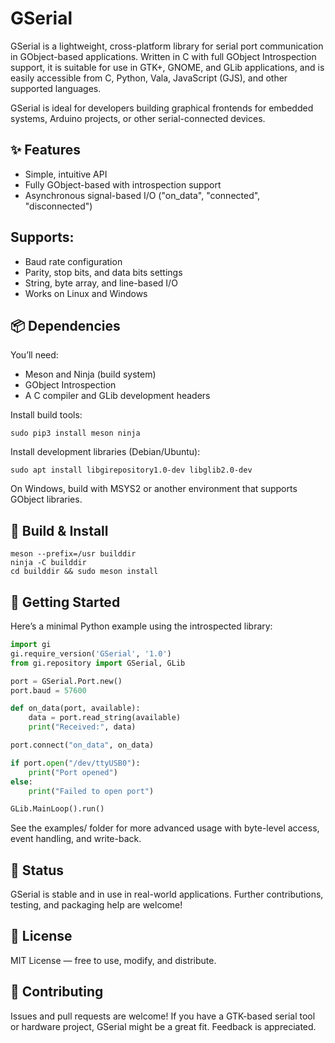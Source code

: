 # GSerial

GSerial is a lightweight, cross-platform library for serial port communication in GObject-based applications. Written in C with full GObject Introspection support, it is suitable for use in GTK+, GNOME, and GLib applications, and is easily accessible from C, Python, Vala, JavaScript (GJS), and other supported languages.

GSerial is ideal for developers building graphical frontends for embedded systems, Arduino projects, or other serial-connected devices.
## ✨ Features

* Simple, intuitive API
* Fully GObject-based with introspection support
* Asynchronous signal-based I/O ("on_data", "connected", "disconnected")

## Supports:

* Baud rate configuration
* Parity, stop bits, and data bits settings
* String, byte array, and line-based I/O
* Works on Linux and Windows

## 📦 Dependencies

You’ll need:

* Meson and Ninja (build system)
* GObject Introspection
* A C compiler and GLib development headers

Install build tools:

```
sudo pip3 install meson ninja
```

Install development libraries (Debian/Ubuntu):

```
sudo apt install libgirepository1.0-dev libglib2.0-dev
```

On Windows, build with MSYS2 or another environment that supports GObject libraries.
## 🔧 Build & Install

```
meson --prefix=/usr builddir
ninja -C builddir
cd builddir && sudo meson install
```
## 🚀 Getting Started

Here’s a minimal Python example using the introspected library:

```python
import gi
gi.require_version('GSerial', '1.0')
from gi.repository import GSerial, GLib

port = GSerial.Port.new()
port.baud = 57600

def on_data(port, available):
    data = port.read_string(available)
    print("Received:", data)

port.connect("on_data", on_data)

if port.open("/dev/ttyUSB0"):
    print("Port opened")
else:
    print("Failed to open port")

GLib.MainLoop().run()
```

See the examples/ folder for more advanced usage with byte-level access, event handling, and write-back.

## 🧪 Status

GSerial is stable and in use in real-world applications. Further contributions, testing, and packaging help are welcome!

## 📜 License

MIT License — free to use, modify, and distribute.

## 🤝 Contributing

Issues and pull requests are welcome! If you have a GTK-based serial tool or hardware project, GSerial might be a great fit. Feedback is appreciated.